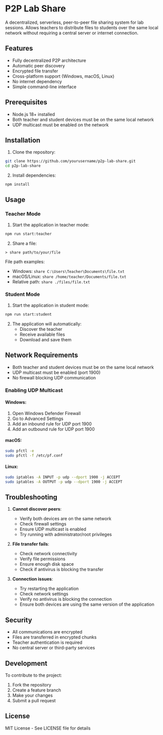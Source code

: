 # P2P Lab Share

A decentralized, serverless, peer-to-peer file sharing system for lab sessions. Allows teachers to distribute files to students over the same local network without requiring a central server or internet connection.

## Features

- Fully decentralized P2P architecture
- Automatic peer discovery
- Encrypted file transfer
- Cross-platform support (Windows, macOS, Linux)
- No internet dependency
- Simple command-line interface

## Prerequisites

- Node.js 18+ installed
- Both teacher and student devices must be on the same local network
- UDP multicast must be enabled on the network

## Installation

1. Clone the repository:
```bash
git clone https://github.com/yourusername/p2p-lab-share.git
cd p2p-lab-share
```

2. Install dependencies:
```bash
npm install
```

## Usage

### Teacher Mode

1. Start the application in teacher mode:
```bash
npm run start:teacher
```

2. Share a file:
```
> share path/to/your/file
```

File path examples:
- Windows: `share C:\Users\Teacher\Documents\file.txt`
- macOS/Linux: `share /home/teacher/Documents/file.txt`
- Relative path: `share ./files/file.txt`

### Student Mode

1. Start the application in student mode:
```bash
npm run start:student
```

2. The application will automatically:
   - Discover the teacher
   - Receive available files
   - Download and save them

## Network Requirements

- Both teacher and student devices must be on the same local network
- UDP multicast must be enabled (port 1900)
- No firewall blocking UDP communication

### Enabling UDP Multicast

#### Windows:
1. Open Windows Defender Firewall
2. Go to Advanced Settings
3. Add an inbound rule for UDP port 1900
4. Add an outbound rule for UDP port 1900

#### macOS:
```bash
sudo pfctl -e
sudo pfctl -f /etc/pf.conf
```

#### Linux:
```bash
sudo iptables -A INPUT -p udp --dport 1900 -j ACCEPT
sudo iptables -A OUTPUT -p udp --dport 1900 -j ACCEPT
```

## Troubleshooting

1. **Cannot discover peers**:
   - Verify both devices are on the same network
   - Check firewall settings
   - Ensure UDP multicast is enabled
   - Try running with administrator/root privileges

2. **File transfer fails**:
   - Check network connectivity
   - Verify file permissions
   - Ensure enough disk space
   - Check if antivirus is blocking the transfer

3. **Connection issues**:
   - Try restarting the application
   - Check network settings
   - Verify no antivirus is blocking the connection
   - Ensure both devices are using the same version of the application

## Security

- All communications are encrypted
- Files are transferred in encrypted chunks
- Teacher authentication is required
- No central server or third-party services

## Development

To contribute to the project:

1. Fork the repository
2. Create a feature branch
3. Make your changes
4. Submit a pull request

## License

MIT License - See LICENSE file for details
